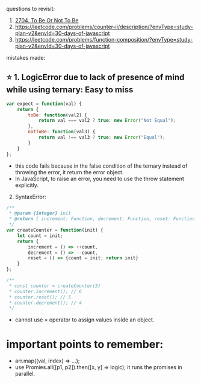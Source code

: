 questions to revisit:
1. [2704. To Be Or Not To Be](https://leetcode.com/problems/to-be-or-not-to-be/description/?envType=study-plan-v2&envId=30-days-of-javascript)
2. https://leetcode.com/problems/counter-ii/description/?envType=study-plan-v2&envId=30-days-of-javascript
3. https://leetcode.com/problems/function-composition/?envType=study-plan-v2&envId=30-days-of-javascript


mistakes made:
## ⭐️ 1. LogicError due to lack of presence of mind while using ternary: Easy to miss
```js
var expect = function(val) {
    return {
        toBe: function(val2) {
            return val === val2 ? true: new Error("Not Equal");
        },
        notToBe: function(val3) {
            return val !== val3 ? true: new Error("Equal");
        }
    }
};
```
- this code fails because in the false condition of the ternary instead of throwing the error, it return the error object.
- In JavaScript, to raise an error, you need to use the throw statement explicitly.
2. SyntaxError:
```js
/**
 * @param {integer} init
 * @return { increment: Function, decrement: Function, reset: Function }
 */
var createCounter = function(init) {
    let count = init;
    return {
        increment = () => ++count,
        decrement = () => --count,
        reset = () => {count = init; return init}
    }
};

/**
 * const counter = createCounter(5)
 * counter.increment(); // 6
 * counter.reset(); // 5
 * counter.decrement(); // 4
 */
```
- cannot use = operator to assign values inside an object.

# important points to remember:
- arr.map((val, index) => ...);
- use Promies.all([p1, p2]).then([x, y] => logic); it runs the promises in parallel.